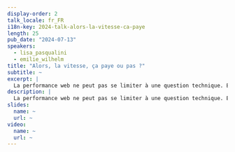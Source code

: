```yaml
---
display-order: 2
talk_locale: fr_FR
i18n-key: 2024-talk-alors-la-vitesse-ca-paye
length: 25
pub_date: "2024-07-13"
speakers:
  - lisa_pasqualini
  - emilie_wilhelm
title: "Alors, la vitesse, ça paye ou pas ?"
subtitle: ~
excerpt: |
  La performance web ne peut pas se limiter à une question technique. Elle est devenue un levier stratégique essentiel pour les entreprises cherchant à maximiser leurs conversions et à améliorer leur chiffre d'affaires. Venez découvrir lors de cette conférence les vrais impacts chiffrés de la webperf et comment la vitesse de votre site web peut booster vos taux de conversion. Explorez avec nous le lien crucial entre performance et business, comprenez la différence entre corrélation et causalité, et apprenez des méthodes éprouvées pour valider l'impact de la webperf grâce à des tests A/B. Fini les clichés sur Amazon où 100ms = 1% de CA. Apprenez de nos expériences concrètes avec des clients réels et évitez les pièges courants. 
description: |
  La performance web ne peut pas se limiter à une question technique. Elle est devenue un levier stratégique essentiel pour les entreprises cherchant à maximiser leurs conversions et à améliorer leur chiffre d'affaires. Venez découvrir lors de cette conférence les vrais impacts chiffrés de la webperf et comment la vitesse de votre site web peut booster vos taux de conversion. Explorez avec nous le lien crucial entre performance et business, comprenez la différence entre corrélation et causalité, et apprenez des méthodes éprouvées pour valider l'impact de la webperf grâce à des tests A/B. Fini les clichés sur Amazon où 100ms = 1% de CA. Apprenez de nos expériences concrètes avec des clients réels et évitez les pièges courants. 
slides:
  name: ~
  url: ~
video:
  name: ~
  url: ~
---
```

